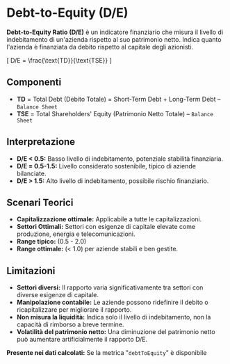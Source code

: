 # Debt-to-Equity (D/E)

**Debt-to-Equity Ratio (D/E)** è un indicatore finanziario che misura il livello di indebitamento di un'azienda rispetto al suo patrimonio netto. Indica quanto l'azienda è finanziata da debito rispetto al capitale degli azionisti.

\[
D/E = \frac{\text{TD}}{\text{TSE}}
\]

## Componenti

- **TD** = Total Debt (Debito Totale) = Short-Term Debt + Long-Term Debt – `Balance Sheet`
- **TSE** = Total Shareholders' Equity (Patrimonio Netto Totale) – `Balance Sheet`

## Interpretazione

- **D/E < 0.5:** Basso livello di indebitamento, potenziale stabilità finanziaria.
- **D/E = 0.5-1.5:** Livello considerato sostenibile, tipico di aziende bilanciate.
- **D/E > 1.5:** Alto livello di indebitamento, possibile rischio finanziario.

## Scenari Teorici

- **Capitalizzazione ottimale:** Applicabile a tutte le capitalizzazioni.
- **Settori Ottimali:** Settori con esigenze di capitale elevate come produzione, energia e telecomunicazioni.
- **Range tipico:** \(0.5 - 2.0\)
- **Range ottimale:** \(< 1.0\) per aziende stabili e ben gestite.

## Limitazioni

- **Settori diversi:** Il rapporto varia significativamente tra settori con diverse esigenze di capitale.
- **Manipolazione contabile:** Le aziende possono ridefinire il debito o ricapitalizzare per migliorare il rapporto.
- **Non misura la liquidità:** Indica solo il livello di indebitamento, non la capacità di rimborso a breve termine.
- **Volatilità del patrimonio netto:** Una diminuzione del patrimonio netto può aumentare artificialmente il rapporto D/E.

**Presente nei dati calcolati:** Se la metrica "`debtToEquity`" è disponibile
